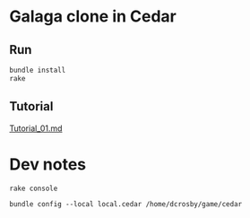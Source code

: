 # Galaga clone in Cedar

## Run
```s
bundle install
rake
```

## Tutorial

[Tutorial_01.md](Tutorial_01.md)

# Dev notes

`rake console`

`bundle config --local local.cedar /home/dcrosby/game/cedar`
